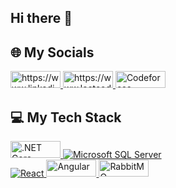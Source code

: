 ## Hi there 👋
## 🌐 My Socials
<a href="https://www.linkedin.com/in/mehmet-ali-meşe-5a6851293">
  <img src="https://img.shields.io/badge/linkedin-%230077B5.svg?&style=for-the-badge&logo=linkedin&logoColor=white"  alt="https://www.linkedin.com/in/mehmet-ali-meşe-5a6851293" width="80" height="27"/>
</a>
<a href="https://www.leetcode.com/u/mehalimes">
  <img src="https://img.shields.io/badge/-LeetCode-ff8c00?style=for-the-badge&labelColor=ff8c00&logo=LeetCode&logoColor=white"  alt="https://www.leetcode.com/u/mehalimes" width="80" height="27"/>
</a>

<a href="https://codeforces.com/profile/mehalimes">
  <img src="https://img.shields.io/badge/-Codeforces-1F8ACB?style=for-the-badge&labelColor=1F8ACB&logo=Codeforces&logoColor=white" alt="Codeforces" width="80" height="27"/>
</a>

## 💻 My Tech Stack
<a href="https://dotnet.microsoft.com/">
  <img src="https://img.shields.io/badge/-.NET_Core-512BD4?style=for-the-badge&labelColor=512BD4&logo=.net&logoColor=white" alt=".NET Core" width="80" height="27"/>
</a>

<a href="https://www.microsoft.com/en-us/sql-server" target="_blank">
  <img src="https://img.shields.io/badge/SQL%20Server-CC2927?style=for-the-badge&logo=microsoft-sql-server&logoColor=white" alt="Microsoft SQL Server"/>
</a>


<br/>

<a href="https://reactjs.org/" target="_blank">
  <img src="https://img.shields.io/badge/React-20232A?style=for-the-badge&logo=react&logoColor=61DAFB" alt="React"/>
</a>



<a href="https://angular.io/">
  <img src="https://img.shields.io/badge/-Angular-E23237?style=for-the-badge&labelColor=E23237&logo=Angular&logoColor=white" alt="Angular" width="80" height="27"/>
</a>
<a href="https://www.rabbitmq.com/">
  <img src="https://img.shields.io/badge/-RabbitMQ-FF6600?style=for-the-badge&labelColor=FF6600&logo=rabbitmq&logoColor=white" alt="RabbitMQ" width="80" height="27"/>
</a>






<!--
**mehalimes/mehalimes** is a ✨ _special_ ✨ repository because its `README.md` (this file) appears on your GitHub profile.

Here are some ideas to get you started:

- 🔭 I’m currently working on ...
- 🌱 I’m currently learning ...
- 👯 I’m looking to collaborate on ...
- 🤔 I’m looking for help with ...
- 💬 Ask me about ...
- 📫 How to reach me: ...
- 😄 Pronouns: ...
- ⚡ Fun fact: ...
-->
